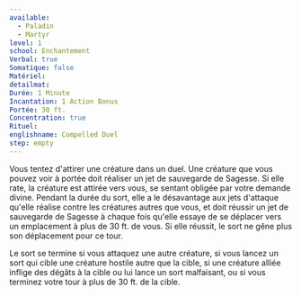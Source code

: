 ```yaml
---
available:
  - Paladin
  - Martyr
level: 1
school: Enchantement
Verbal: true
Somatique: false
Matériel:
detailmat:
Durée: 1 Minute
Incantation: 1 Action Bonus
Portée: 30 ft.
Concentration: true
Rituel:
englishname: Compelled Duel
step: empty
---
```

Vous tentez d'attirer une créature dans un duel. Une créature que vous pouvez voir à portée doit réaliser un jet de sauvegarde de Sagesse. Si elle rate, la créature est attirée vers vous, se sentant obligée par votre demande divine. Pendant la durée du sort, elle a le désavantage aux jets d'attaque qu'elle réalise contre les créatures autres que vous, et doit réussir un jet de sauvegarde de Sagesse à chaque fois qu'elle essaye de se déplacer vers un emplacement à plus de 30 ft. de vous. Si elle réussit, le sort ne gêne plus son déplacement pour ce tour.

Le sort se termine si vous attaquez une autre créature, si vous lancez un sort qui cible une créature hostile autre que la cible, si une créature alliée inflige des dégâts à la cible ou lui lance un sort malfaisant, ou si vous terminez votre tour à plus de 30 ft. de la cible.
